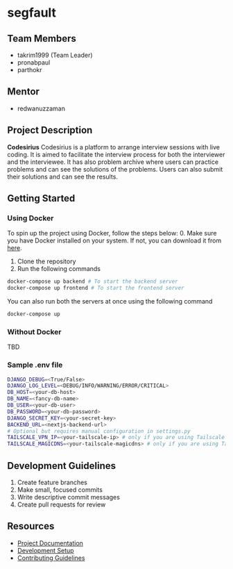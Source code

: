 # segfault

## Team Members

- takrim1999 (Team Leader)
- pronabpaul
- parthokr

## Mentor

- redwanuzzaman

## Project Description
**Codesirius**
Codesirius is a platform to arrange interview sessions with live coding. It is aimed to facilitate the interview process for both the interviewer and the interviewee.
It has also problem archive where users can practice problems and can see the solutions of the problems. Users can also submit their solutions and can see the results.

## Getting Started
### Using Docker
To spin up the project using Docker, follow the steps below:
0. Make sure you have Docker installed on your system. If not, you can download it from [here](https://docs.docker.com/get-docker/).
1. Clone the repository
2. Run the following commands
```bash
docker-compose up backend # To start the backend server
docker-compose up frontend # To start the frontend server
```
You can also run both the servers at once using the following command
```bash
docker-compose up
```

### Without Docker
TBD

### Sample .env file

```bash
DJANGO_DEBUG=<True/False>
DJANGO_LOG_LEVEL=<DEBUG/INFO/WARNING/ERROR/CRITICAL>
DB_HOST=<your-db-host>
DB_NAME=<fancy-db-name>
DB_USER=<your-db-user>
DB_PASSWORD=<your-db-password>
DJANGO_SECRET_KEY=<your-secret-key>
BACKEND_URL=<nextjs-backend-url>
# Optional but requires manual configuration in settings.py
TAILSCALE_VPN_IP=<your-tailscale-ip> # only if you are using Tailscale
TAILSCALE_MAGICDNS=<your-tailscale-magicdns> # only if you are using Tailscale
```

## Development Guidelines

1. Create feature branches
2. Make small, focused commits
3. Write descriptive commit messages
4. Create pull requests for review

## Resources

- [Project Documentation](docs/)
- [Development Setup](docs/setup.md)
- [Contributing Guidelines](https://github.com/Learnathon-By-Geeky-Solutions/segfault/wiki/Contributing)
